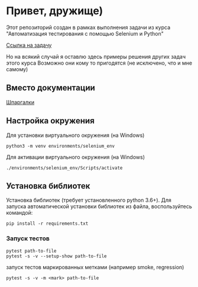 # Привет, дружище)

Этот репозиторий создан в рамках выполнения задачи из курса "Автоматизация тестирования с помощью Selenium и Python"

[Ссылка на задачу](https://stepik.org/lesson/187065/step/11?unit=161976)

Но на всякий случай я оставлю здесь примеры решения других задач этого курса
Возможно они кому то пригодятся (не исключено, что и мне самому)

## Вместо документации

[Шпаргалки](docs/README.md)

## Настройка окружения

Для установки виртуального окружения (на Windows)

    python3 -m venv environments/selenium_env

Для активации виртуального окружения (на Windows)

    ./environments/selenium_env/Scripts/activate

## Установка библиотек

Установка библиотек (требует установленного python 3.6+).
Для запуска автоматической установки библиотек из файла, воспользуйтесь командой:

    pip install -r requirements.txt

### Запуск тестов

    pytest path-to-file
    pytest -s -v --setup-show path-to-file

запуск тестов маркированных метками (например smoke, regression)

    pytest -s -v -m <mark> path-to-file
